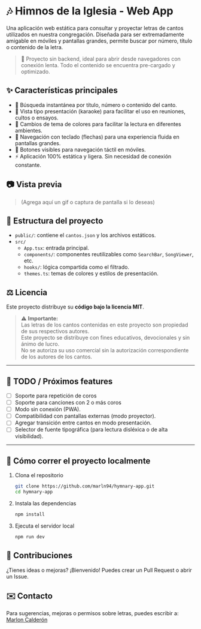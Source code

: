 # 🎶 Himnos de la Iglesia - Web App

Una aplicación web estática para consultar y proyectar letras de cantos utilizados en nuestra congregación. Diseñada para ser extremadamente amigable en móviles y pantallas grandes, permite buscar por número, título o contenido de la letra.

> 📌 Proyecto sin backend, ideal para abrir desde navegadores con conexión lenta. Todo el contenido se encuentra pre-cargado y optimizado.

## ✨ Características principales

- 🔎 Búsqueda instantánea por título, número o contenido del canto.
- 📱 Vista tipo presentación (karaoke) para facilitar el uso en reuniones, cultos o ensayos.
- 🎨 Cambios de tema de colores para facilitar la lectura en diferentes ambientes.
- 🎹 Navegación con teclado (flechas) para una experiencia fluida en pantallas grandes.
- 📱 Botones visibles para navegación táctil en móviles.
- ⚡️ Aplicación 100% estática y ligera. Sin necesidad de conexión constante.

## 📷 Vista previa

> (Agrega aquí un gif o captura de pantalla si lo deseas)

## 📁 Estructura del proyecto

- `public/`: contiene el `cantos.json` y los archivos estáticos.
- `src/`
    - `App.tsx`: entrada principal.
    - `components/`: componentes reutilizables como `SearchBar`, `SongViewer`, etc.
    - `hooks/`: lógica compartida como el filtrado.
    - `themes.ts`: temas de colores y estilos de presentación.

## ⚖️ Licencia

Este proyecto distribuye su **código bajo la licencia MIT**.

> ⚠️ **Importante:**  
> Las letras de los cantos contenidas en este proyecto son propiedad de sus respectivos autores.  
> Este proyecto se distribuye con fines educativos, devocionales y sin ánimo de lucro.  
> No se autoriza su uso comercial sin la autorización correspondiente de los autores de los cantos.

---

## 🔧 TODO / Próximos features

- [ ] Soporte para repetición de coros
- [ ] Soporte para canciones con 2 o más coros
- [ ] Modo sin conexión (PWA).
- [ ] Compatibilidad con pantallas externas (modo proyector).
- [ ] Agregar transición entre cantos en modo presentación.
- [ ] Selector de fuente tipográfica (para lectura disléxica o de alta visibilidad).

---

## 🚀 Cómo correr el proyecto localmente

1. Clona el repositorio

    ```bash
    git clone https://github.com/marln94/hymnary-app.git
    cd hymnary-app
    ```

2. Instala las dependencias

    ```bash
    npm install
    ```

3. Ejecuta el servidor local
    ```bash
    npm run dev
    ```

## 🙌 Contribuciones

¿Tienes ideas o mejoras? ¡Bienvenido! Puedes crear un Pull Request o abrir un Issue.

## ✉️ Contacto

Para sugerencias, mejoras o permisos sobre letras, puedes escribir a:
[Marlon Calderón](mrln9eca+hymnary-app@gmail.com)
